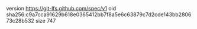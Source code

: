 version https://git-lfs.github.com/spec/v1
oid sha256:c9a7cca91629b618e0365412bb7f8a5e6c63879c7d2cde143bb280673c28b532
size 747
